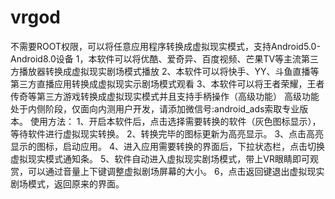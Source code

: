 # vrgod
不需要ROOT权限，可以将任意应用程序转换成虚拟现实模式，支持Android5.0-Android8.0设备
1，本软件可以将优酷、爱奇异、百度视频、芒果TV等主流第三方播放器转换成虚拟现实剧场模式播放
2、本软件可以将快手、YY、斗鱼直播等第三方直播应用转换成虚拟现实示剧场模式观看
3、本软件可以将王者荣耀，王者传奇等第三方游戏转换成虚拟现实模式并且支持手柄操作（高级功能）
高级功能处于内侧阶段，仅面向内测用户开发，请添加微信号:android_ads索取专业版本。
使用方法：
1、开启本软件后，点击选择需要转换的软件（灰色图标显示），等待软件进行虚拟现实转换。
2、转换完毕的图标更新为高亮显示。
3、点击高亮显示的图标，启动应用。
4、进入应用需要转换的界面后，下拉状态栏，点击切换虚拟现实模式通知条。
5、软件自动进入虚拟现实剧场模式，带上VR眼睛即可观赏，可以通过音量上下键调整虚拟剧场屏幕的大小。
6，点击返回键退出虚拟现实剧场模式，返回原来的界面。

